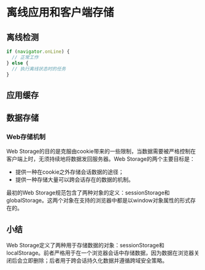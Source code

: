 # 离线应用和客户端存储

## 离线检测

```javascript
if (navigator.onLine) {
  // 正常工作
} else {
  // 执行离线状态时的任务
}
```

## 应用缓存

## 数据存储

### Web存储机制

Web Storage的目的是克服由cookie带来的一些限制，当数据需要被严格控制在客户端上时，无须持续地将数据发回服务器。Web Storage的两个主要目标是：

* 提供一种在cookie之外存储会话数据的途径；
* 提供一种存储大量可以跨会话存在的数据的机制。

最初的Web Storage规范包含了两种对象的定义：sessionStorage和globalStorage。这两个对象在支持的浏览器中都是以window对象属性的形式存在的。

## 小结

Web Storage定义了两种用于存储数据的对象：sessionStorage和localStorage。前者严格用于在一个浏览器会话中存储数据，因为数据在浏览器关闭后会立即删除；后者用于跨会话持久化数据并遵循跨域安全策略。

